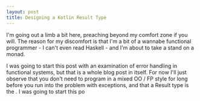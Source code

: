 ```yaml
---
layout: post
title: Designing a Kotlin Result Type
---
```


I'm going out a limb a bit here, preaching beyond my comfort zone if you will. The reason for my discomfort is that I'm a bit of a wannabe functional programmer - I can't even read Haskell - and I'm about to take a stand on a monad.

I was going to start this post with an examination of error handling in functional systems, but that is a whole blog post in itself. For now I'll just observe that you don't need to program in a mixed OO / FP style for long before you run into the problem with exceptions, and that a Result type is the . I was going to start this po 

